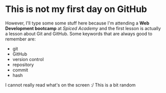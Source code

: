 # This is not my first day on GitHub
However, I'll type some some stuff here because I'm attending a **Web Development bootcamp** at *Spiced Academy* and the first lesson is actually a lesson about Git and GitHub.
Some keywords that are always good to remember are:
- git
- GitHub
- version control
- repository
- commit
- hash

I cannot really read what's on the screen :/
This is a bit random
